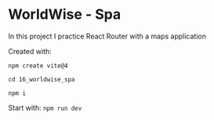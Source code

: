 # WorldWise - Spa

In this project I practice React Router with a maps application

Created with:

`npm create vite@4`

`cd 16_worldwise_spa`

`npm i`

Start with: `npm run dev`
